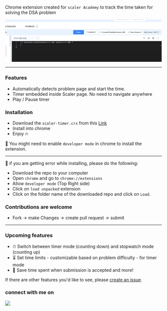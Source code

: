 Chrome extension created for `scaler Academy` to track the time taken for solving the DSA problem

![ScreenShot](https://raw.githubusercontent.com/alaspuresujay/scaler-timer/master/img/ss-1.png)

---

### Features

- Automatically detects problem page and start the time.
- Timer embedded inside Scaler page. No need to navigate anywhere
- Play / Pause timer

### Installation

- Download the `scaler-timer.crx` from this [Link](https://github.com/alaspuresujay/scaler-timer/releases/tag/V1.0.0)
- Install into chrome
- Enjoy :fire:

📍 You might need to enable `developer mode` in chrome to install the extension.

---

:construction: if you are getting error while installing, please do the following:

- Download the repo to your computer
- Open `chrome` and go to `chrome://extensions`
- Allow `developer mode` (Top Right side)
- Click on `load unpacked` extension
- Click on the folder name of the downloaded repo and click on `Load`.

### Contributions are welcome

- Fork -> make Changes -> create pull request -> submit

---

### Upcoming features

- ⏱ Switch between timer mode (counting down) and stopwatch mode (counting up)
- ⏳ Set time limits - customizable based on problem difficulty - for timer mode
- 💾 Save time spent when submission is accepted
  and more!

If there are other features you'd like to see, please [create an issue](https://github.com/alaspuresujay/scaler-timer/issues/new).

### connect with me on

  <a href="https://in.linkedin.com/in/alaspuresujay" alt="LinkedIn/alaspuresujay">
    <img src="https://img.shields.io/badge/LinkedIn-%20-blue?style=flat&logo=Linkedin&logoColor=white" />
  </a>
